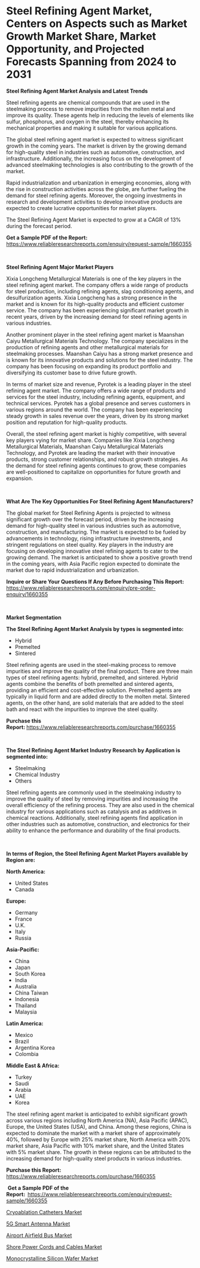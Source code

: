 <p><h1>Steel Refining Agent Market, Centers on Aspects such as Market Growth Market Share, Market Opportunity, and Projected Forecasts Spanning from 2024 to 2031</h1></p><p><strong>Steel Refining Agent Market Analysis and Latest Trends</strong></p>
<p><p>Steel refining agents are chemical compounds that are used in the steelmaking process to remove impurities from the molten metal and improve its quality. These agents help in reducing the levels of elements like sulfur, phosphorus, and oxygen in the steel, thereby enhancing its mechanical properties and making it suitable for various applications.</p><p>The global steel refining agent market is expected to witness significant growth in the coming years. The market is driven by the growing demand for high-quality steel in industries such as automotive, construction, and infrastructure. Additionally, the increasing focus on the development of advanced steelmaking technologies is also contributing to the growth of the market.</p><p>Rapid industrialization and urbanization in emerging economies, along with the rise in construction activities across the globe, are further fueling the demand for steel refining agents. Moreover, the ongoing investments in research and development activities to develop innovative products are expected to create lucrative opportunities for market players.</p><p>The Steel Refining Agent Market is expected to grow at a CAGR of 13% during the forecast period.</p></p>
<p><strong>Get a Sample PDF of the Report:&nbsp;</strong> <a href="https://www.reliableresearchreports.com/enquiry/request-sample/1660355">https://www.reliableresearchreports.com/enquiry/request-sample/1660355</a></p>
<p>&nbsp;</p>
<p><strong>Steel Refining Agent Major Market Players</strong></p>
<p><p>Xixia Longcheng Metallurgical Materials is one of the key players in the steel refining agent market. The company offers a wide range of products for steel production, including refining agents, slag conditioning agents, and desulfurization agents. Xixia Longcheng has a strong presence in the market and is known for its high-quality products and efficient customer service. The company has been experiencing significant market growth in recent years, driven by the increasing demand for steel refining agents in various industries.</p><p>Another prominent player in the steel refining agent market is Maanshan Caiyu Metallurgical Materials Technology. The company specializes in the production of refining agents and other metallurgical materials for steelmaking processes. Maanshan Caiyu has a strong market presence and is known for its innovative products and solutions for the steel industry. The company has been focusing on expanding its product portfolio and diversifying its customer base to drive future growth.</p><p>In terms of market size and revenue, Pyrotek is a leading player in the steel refining agent market. The company offers a wide range of products and services for the steel industry, including refining agents, equipment, and technical services. Pyrotek has a global presence and serves customers in various regions around the world. The company has been experiencing steady growth in sales revenue over the years, driven by its strong market position and reputation for high-quality products.</p><p>Overall, the steel refining agent market is highly competitive, with several key players vying for market share. Companies like Xixia Longcheng Metallurgical Materials, Maanshan Caiyu Metallurgical Materials Technology, and Pyrotek are leading the market with their innovative products, strong customer relationships, and robust growth strategies. As the demand for steel refining agents continues to grow, these companies are well-positioned to capitalize on opportunities for future growth and expansion.</p></p>
<p>&nbsp;</p>
<p><strong>What Are The Key Opportunities For Steel Refining Agent Manufacturers?</strong></p>
<p><p>The global market for Steel Refining Agents is projected to witness significant growth over the forecast period, driven by the increasing demand for high-quality steel in various industries such as automotive, construction, and manufacturing. The market is expected to be fueled by advancements in technology, rising infrastructure investments, and stringent regulations on steel quality. Key players in the industry are focusing on developing innovative steel refining agents to cater to the growing demand. The market is anticipated to show a positive growth trend in the coming years, with Asia Pacific region expected to dominate the market due to rapid industrialization and urbanization.</p></p>
<p><strong>Inquire or Share Your Questions If Any Before Purchasing This Report:</strong> <a href="https://www.reliableresearchreports.com/enquiry/pre-order-enquiry/1660355">https://www.reliableresearchreports.com/enquiry/pre-order-enquiry/1660355</a></p>
<p>&nbsp;</p>
<p><strong>Market Segmentation</strong></p>
<p><strong>The Steel Refining Agent Market Analysis by types is segmented into:</strong></p>
<p><ul><li>Hybrid</li><li>Premelted</li><li>Sintered</li></ul></p>
<p><p>Steel refining agents are used in the steel-making process to remove impurities and improve the quality of the final product. There are three main types of steel refining agents: hybrid, premelted, and sintered. Hybrid agents combine the benefits of both premelted and sintered agents, providing an efficient and cost-effective solution. Premelted agents are typically in liquid form and are added directly to the molten metal. Sintered agents, on the other hand, are solid materials that are added to the steel bath and react with the impurities to improve the steel quality.</p></p>
<p><strong>Purchase this Report:&nbsp;</strong><a href="https://www.reliableresearchreports.com/purchase/1660355">https://www.reliableresearchreports.com/purchase/1660355</a></p>
<p>&nbsp;</p>
<p><strong>The Steel Refining Agent Market Industry Research by Application is segmented into:</strong></p>
<p><ul><li>Steelmaking</li><li>Chemical Industry</li><li>Others</li></ul></p>
<p><p>Steel refining agents are commonly used in the steelmaking industry to improve the quality of steel by removing impurities and increasing the overall efficiency of the refining process. They are also used in the chemical industry for various applications such as catalysis and as additives in chemical reactions. Additionally, steel refining agents find application in other industries such as automotive, construction, and electronics for their ability to enhance the performance and durability of the final products.</p></p>
<p>&nbsp;</p>
<p><strong>In terms of Region, the Steel Refining Agent Market Players available by Region are:</strong></p>
<p>
    <p> <strong> North America: </strong>
        <ul>
            <li>United States</li>
            <li>Canada</li>
        </ul>
        </p> 
    <p> <strong> Europe: </strong>
        <ul>
            <li>Germany</li>
            <li>France</li>
            <li>U.K.</li>
            <li>Italy</li>
            <li>Russia</li>
        </ul>
        </p> 
    <p> <strong> Asia-Pacific: </strong>
        <ul>
            <li>China</li>
            <li>Japan</li>
            <li>South Korea</li>
            <li>India</li>
            <li>Australia</li>
            <li>China Taiwan</li>
            <li>Indonesia</li>
            <li>Thailand</li>
            <li>Malaysia</li>
        </ul>
        </p> 
    <p> <strong> Latin America: </strong>
        <ul>
            <li>Mexico</li>
            <li>Brazil</li>
            <li>Argentina Korea</li>
            <li>Colombia</li>
        </ul>
        </p> 
    <p> <strong> Middle East & Africa: </strong>
        <ul>
            <li>Turkey</li>
            <li>Saudi</li>
            <li>Arabia</li>
            <li>UAE</li>
            <li>Korea</li>
        </ul>
    </p>
    </p>
<p><p>The steel refining agent market is anticipated to exhibit significant growth across various regions including North America (NA), Asia Pacific (APAC), Europe, the United States (USA), and China. Among these regions, China is expected to dominate the market with a market share of approximately 40%, followed by Europe with 25% market share, North America with 20% market share, Asia Pacific with 10% market share, and the United States with 5% market share. The growth in these regions can be attributed to the increasing demand for high-quality steel products in various industries.</p></p>
<p><strong>Purchase this Report: </strong><a href="https://www.reliableresearchreports.com/purchase/1660355">https://www.reliableresearchreports.com/purchase/1660355</a></p>
<p>&nbsp;<strong>Get a Sample PDF of the Report:&nbsp;&nbsp;</strong><a href="https://www.reliableresearchreports.com/enquiry/request-sample/1660355">https://www.reliableresearchreports.com/enquiry/request-sample/1660355</a></p>
<p><strong></strong></p>
<p><p><a href="https://bubble-tree-ea4.notion.site/Cryoablation-Catheters-Market-Provides-Detailed-Segmentation-of-this-Market-based-on-Type-Applicati-0528b340902e4282be5e897bf2ecd2d7">Cryoablation Catheters Market</a></p><p><a href="https://view.publitas.com/reportprime-1/5g-smart-antenna-market-size-growth-and-forecast-from-2024-2031/">5G Smart Antenna Market</a></p><p><a href="https://thundering-castanet-c65.notion.site/Airport-Airfield-Bus-Market-Size-Growth-Outlook-from-2024-to-2031-projecting-at-Market-s-Trends-An-217406429a52496f974e9e4f57725bcc">Airport Airfield Bus Market</a></p><p><a href="https://github.com/bmorecock/Market-Research-Report-List-2/blob/main/shore-power-cords-and-cables-market.md">Shore Power Cords and Cables Market</a></p><p><a href="https://view.publitas.com/reportprime-1/monocrystalline-silicon-wafer-market-research-report-forecasted-for-period-from-2024-2031-by-market-type-market-application-and-region/">Monocrystalline Silicon Wafer Market</a></p></p>